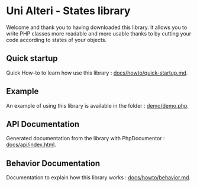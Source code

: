 Uni Alteri - States library
===========================

Welcome and thank you to having downloaded this library. It allows you to write PHP classes more readable and
more usable thanks to by cutting your code according to states of your objects.

Quick startup
-------------
Quick How-to to learn how use this library : [docs/howto/quick-startup.md](Startup).

Example
-------
An example of using this library is available in the folder : [demo/demo.php](Demo).

API Documentation
-----------------
Generated documentation from the library with PhpDocumentor : [docs/api/index.html](Open).

Behavior Documentation
----------------------
Documentation to explain how this library works : [docs/howto/behavior.md](Behavior).